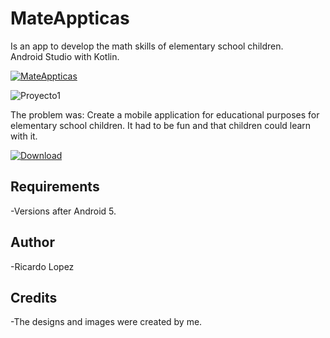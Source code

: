 # MateAppticas
Is an app to develop the math skills of elementary school children. </br>
Android Studio with Kotlin.

[![MateAppticas](https://img.shields.io/badge/MateAppticas-180d5b?style=for-the-badge&logoColor=white&labelColor=101010)]()

![Proyecto1](https://user-images.githubusercontent.com/81579356/118371415-c9fe1e80-b569-11eb-938a-5b183aa02832.png)


The problem was: Create a mobile application for educational purposes for elementary school children. It had to be fun and that children could learn with it.


[![Download](https://img.shields.io/badge/Download_APK-180d5b?style=for-the-badge&logoColor=white&labelColor=101010)](https://dragoncrushz.web.app/)

## Requirements
-Versions after Android 5.</br>

## Author
-Ricardo Lopez 

## Credits
-The designs and images were created by me.

